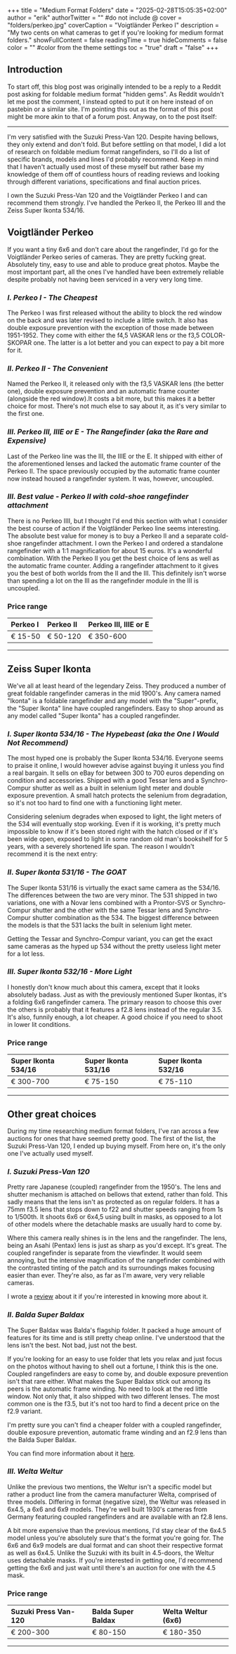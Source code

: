 +++
title = "Medium Format Folders"
date = "2025-02-28T15:05:35+02:00"
author = "erik"
authorTwitter = "" #do not include @
cover = "folders/perkeo.jpg"
coverCaption = "Voigtländer Perkeo I"
description = "My two cents on what cameras to get if you're looking for medium format folders."
showFullContent = false
readingTime = true
hideComments = false
color = "" #color from the theme settings
toc = "true"
draft = "false"
+++

## Introduction

To start off, this blog post was originally intended to be a reply to a Reddit post asking for foldable medium format "hidden gems". As Reddit wouldn't let me post the comment, I instead opted to put it on here instead of on pastebin or a similar site. I'm pointing this out as the format of this post might be more akin to that of a forum post. Anyway, on to the post itself:

---

I'm very satisfied with the Suzuki Press-Van 120. Despite having bellows, they only extend and don't fold. But before settling on that model, I did a lot of research on foldable medium format rangefinders, so I'll do a list of specific brands, models and lines I'd probably recommend. Keep in mind that I haven't actually used most of these myself but rather base my knowledge of them off of countless hours of reading reviews and looking through different variations, specifications and final auction prices.

I own the Suzuki Press-Van 120 and the Voigtländer Perkeo I and can recommend them strongly. I've handled the Perkeo II, the Perkeo III and the Zeiss Super Ikonta 534/16.

## Voigtländer Perkeo

If you want a tiny 6x6 and don't care about the rangefinder, I'd go for the Voigtländer Perkeo series of cameras. They are pretty fucking great. Absolutely tiny, easy to use and able to produce great photos. Maybe the most important part, all the ones I've handled have been extremely reliable despite probably not having been serviced in a very very long time.

### *I. Perkeo I - The Cheapest*

The Perkeo I was first released without the ability to block the red window on the back and was later revised to include a little switch. It also has double exposure prevention with the exception of those made between 1951-1952. They come with either the f4,5 VASKAR lens or the f3,5 COLOR-SKOPAR one. The latter is a lot better and you can expect to pay a bit more for it.

### *II. Perkeo II - The Convenient*

Named the Perkeo II, it released only with the f3,5 VASKAR lens (the better one), double exposure prevention and an automatic frame counter (alongside the red window).It costs a bit more, but this makes it a better choice for most. There's not much else to say about it, as it's very similar to the first one.

### *III. Perkeo III, IIIE or E - The Rangefinder (aka the Rare and Expensive)*

Last of the Perkeo line was the III, the IIIE or the E. It shipped with either of the aforementioned lenses and lacked the automatic frame counter of the Perkeo II. The space previously occupied by the automatic frame counter now instead housed a rangefinder system. It was, however, uncoupled.

### *III. Best value - Perkeo II with cold-shoe rangefinder attachment*

There is no Perkeo IIII, but I thought I'd end this section with what I consider the best course of action if the Voigtländer Perkeo line seems interesting. The absolute best value for money is to buy a Perkeo II and a separate cold-shoe rangefinder attachment. I own the Perkeo I and ordered a standalone rangefinder with a 1:1 magnification for about 15 euros. It's a wonderful combination. With the Perkeo II you get the best choice of lens as well as the automatic frame counter. Adding a rangefinder attachment to it gives you the best of both worlds from the II and the III. This definitely isn't worse than spending a lot on the III as the rangefinder module in the III is uncoupled.

### **Price range**

|Perkeo I|Perkeo II|Perkeo III, IIIE or E|
|:-|:-|:-|
|€ 15-50|€ 50-120|€ 350-600|

---

## **Zeiss Super Ikonta**

We've all at least heard of the legendary Zeiss. They produced a number of great foldable rangefinder cameras in the mid 1900's. Any camera named "Ikonta" is a foldable rangefinder and any model with the "Super"-prefix, the "Super Ikonta" line have coupled rangefinders. Easy to shop around as any model called "Super Ikonta" has a coupled rangefinder.

### *I. Super Ikonta 534/16 - The Hypebeast (aka the One I Would Not Recommend)*

The most hyped one is probably the Super Ikonta 534/16.  Everyone seems to praise it online, I would however advise against buying it unless you find a real bargain. It sells on eBay for between 300 to 700 euros depending on condition and accessories. Shipped with a good Tessar lens and a Synchro-Compur shutter as well as a built in selenium light meter and double exposure prevention. A small hatch protects the selenium from degradation, so it's not too hard to find one with a functioning light meter.

Considering selenium degrades when exposed to light, the light meters of the 534 will eventually stop working. Even if it is working, it's pretty much impossible to know if it's been stored right with the hatch closed or if it's been wide open, exposed to light in some random old man's bookshelf for 5 years, with a severely shortened life span. The reason I wouldn't recommend it is the next entry:

### *II. Super Ikonta 531/16 - The GOAT*

The Super Ikonta 531/16 is virtually the exact same camera as the 534/16. The differences between the two are very minor. The 531 shipped in two variations, one with a Novar lens combined with a Prontor-SVS or Synchro-Compur shutter and the other with the same Tessar lens and Synchro-Compur shutter combination as the 534. The biggest difference between the models is that the 531 lacks the built in selenium light meter.

Getting the Tessar and Synchro-Compur variant, you can get the exact same cameras as the hyped up 534 without the pretty useless light meter for a lot less.

### *III. Super Ikonta 532/16 - More Light*

I honestly don't know much about this camera, except that it looks absolutely badass. Just as with the previously mentioned Super Ikontas, it's a folding 6x6 rangefinder camera. The primary reason to choose this over the others is probably that it features a f2.8 lens instead of the regular 3.5. It's also, funnily enough, a lot cheaper. A good choice if you need to shoot in lower lit conditions.

### **Price range**

|Super Ikonta 534/16|Super Ikonta 531/16|Super Ikonta 532/16|
|:-|:-|:-|
|€ 300-700|€ 75-150|€ 75-110|

---

## **Other great choices**

During my time researching medium format folders, I've ran across a few auctions for ones that have seemed pretty good. The first of the list, the Suzuki Press-Van 120, I ended up buying myself. From here on, it's the only one I've actually used myself. 

### *I. Suzuki Press-Van 120*

Pretty rare Japanese (coupled) rangefinder from the 1950's. The lens and shutter mechanism is attached on bellows that extend, rather than fold. This sadly means that the lens isn't as protected as on regular folders. It has a 75mm f3.5 lens that stops down to f22 and shutter speeds ranging from 1s to 1/500th. It shoots 6x6 or 6x4,5 using built in masks, as opposed to a lot of other models where the detachable masks are usually hard to come by.

Where this camera really shines is in the lens and the rangefinder. The lens, being an Asahi (Pentax) lens is just as sharp as you'd except. It's great. The coupled rangefinder is separate from the viewfinder. It would seem annoying, but the intensive magnification of the rangefinder combined with the contrasted tinting of the patch and its surroundings makes focusing easier than ever. They're also, as far as I'm aware, very very reliable cameras.

I wrote a [review](https://analoguedirection.kallmoraberget.com/posts/suzukipressvan/) about it if you're interested in knowing more about it.

### *II. Balda Super Baldax*

The Super Baldax was  Balda's flagship folder. It packed a huge amount of features for its time and is still pretty cheap online. I've understood that the lens isn't the best. Not bad, just not the best.

If you're looking for an easy to use folder that lets you relax and just focus on the photos without having to shell out a fortune, I think this is the one. Coupled rangefinders are easy to come by, and double exposure prevention isn't that rare either. What makes the Super Baldax stick out among its peers is the automatic frame winding. No need to look at the red little window. Not only that, it also shipped with two different lenses. The most common one is the f3.5, but it's not too hard to find a decent price on the f2.9 variant.

I'm pretty sure you can't find a cheaper folder with a coupled rangefinder, double exposure prevention, automatic frame winding and an f2.9 lens than the Balda Super Baldax.

You can find more information about it [here](https://www.120folder.com/balda_super_baldax.htm).

### *III. Welta Weltur*

Unlike the previous two mentions, the Weltur isn't a specific model but rather a product line from the camera manufacturer Welta, comprised of three models. Differing in format (negative size), the Weltur was released in 6x4.5, a 6x6 and 6x9 models. They're well built 1930's cameras from Germany featuring coupled rangefinders and are available with an f2.8 lens.

A bit more expensive than the previous mentions, I'd stay clear of the 6x4.5 model unless you're absolutely sure that's the format you're going for. The 6x6 and 6x9 models are dual format and can shoot their respective format as well as 6x4.5. Unlike the Suzuki with its built in 4.5-doors, the Weltur uses detachable masks. If you're interested in getting one, I'd recommend getting the 6x6 and just wait until there's an auction for one with the 4.5 mask.

### **Price range**

|Suzuki Press Van-120|Balda Super Baldax|Welta Weltur (6x6)|
|:-|:-|:-|
|€ 200-300|€ 80-150|€ 180-350|

---

